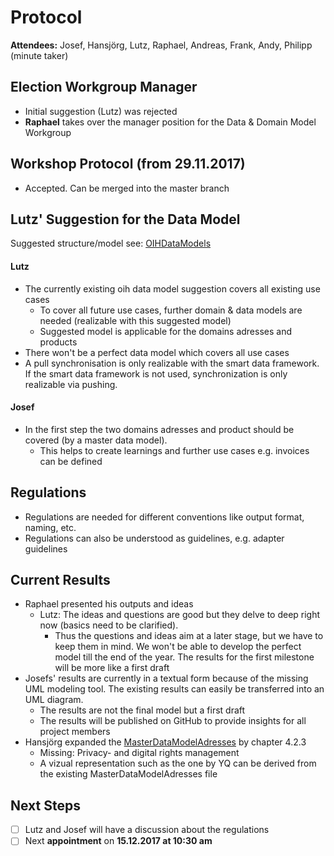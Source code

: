# Protocol

**Attendees:** Josef, Hansjörg, Lutz, Raphael, Andreas, Frank, Andy, Philipp (minute taker)

## Election Workgroup Manager
- Initial suggestion (Lutz) was rejected
- **Raphael** takes over the manager position for the Data & Domain Model Workgroup

## Workshop Protocol (from 29.11.2017)
- Accepted. Can be merged into the master branch

## Lutz' Suggestion for the Data Model
Suggested structure/model see: [OIHDataModels](https://github.com/openintegrationhub/Data-and-Domain-Models/blob/master/OIHDataModels/OIHDataModels.md)

#### Lutz
- The currently existing oih data model suggestion covers all existing use cases
  - To cover all future use cases, further domain & data models are needed (realizable with this suggested model)
  - Suggested model is applicable for the domains adresses and products
- There won't be a perfect data model which covers all use cases
- A pull synchronisation is only realizable with the smart data framework. If the smart data framework is not used, synchronization is only realizable via pushing.

#### Josef
- In the first step the two domains adresses and product should be covered (by a master data model).
  - This helps to create learnings and further use cases e.g. invoices can be defined

## Regulations
- Regulations are needed for different conventions like output format, naming, etc.
- Regulations can also be understood as guidelines, e.g. adapter guidelines

## Current Results
- Raphael presented his outputs and ideas
  - Lutz: The ideas and questions are good but they delve to deep right now (basics need to be clarified).
    - Thus the questions and ideas aim at a later stage, but we have to keep them in mind. We won't be able to develop the perfect model till the end of the year. The results for the first milestone will be more like a first draft
- Josefs' results are currently in a textual form because of the missing UML modeling tool. The existing results can easily be transferred into an UML diagram.
  - The results are not the final model but a first draft
  - The results will be published on GitHub to provide insights for all project members
- Hansjörg expanded the [MasterDataModelAdresses](https://github.com/openintegrationhub/Data-and-Domain-Models/blob/master/MasterDataModel/MasterDataModelAdresses.md#423-person-specific-requirements) by chapter 4.2.3  
  - Missing: Privacy- and digital rights management
  - A vizual representation such as the one by YQ can be derived from the existing MasterDataModelAdresses file

## Next Steps
- [ ] Lutz and Josef will have a discussion about the regulations
- [ ] Next **appointment** on **15.12.2017 at 10:30 am**
